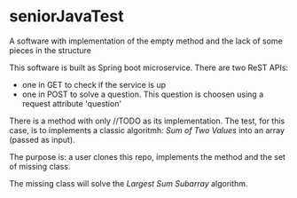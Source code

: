 # seniorJavaTest
A software with implementation of the empty method and the lack of some pieces in the structure

This software is built as Spring boot microservice. 
There are two ReST APIs:
- one in GET to check if the service is up
- one in POST to solve a question. This question is choosen using a request attribute 'question'

There is a method with only //TODO as its implementation.
The test, for this case, is to implements a classic algoritmh: _Sum of Two Values_ into an array (passed as input).

The purpose is: a user clones this repo, implements the method and the set of missing class.

The missing class will solve the _Largest Sum Subarray_ algorithm.
